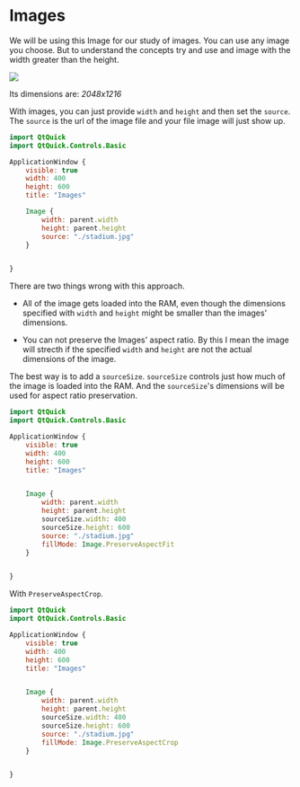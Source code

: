 # Images

We will be using this Image for our study of images. You can use any image you choose. But to understand the concepts try and use and image with the width greater than the height.

![](D:\Tutsandbox\educative\stadium.jpg)

Its dimensions are: *2048x1216*



With images, you can just provide `width` and `height` and then set the `source`. The `source` is the url of the image file and your file image will just show up.

```qml
import QtQuick
import QtQuick.Controls.Basic

ApplicationWindow {
    visible: true
    width: 400
    height: 600
    title: "Images"

    Image {
        width: parent.width
        height: parent.height
        source: "./stadium.jpg"
    }


}
```

There are two things wrong with this approach.

* All of the image gets loaded into the RAM, even though the dimensions specified with `width` and `height` might be smaller than the images' dimensions.

* You can not preserve the Images' aspect ratio. By this I mean the image will strecth if the specified `width` and `height` are not the actual dimensions of the image.

The best way is to add a `sourceSize`. `sourceSize` controls just how much of the image is loaded into the RAM. And the `sourceSize`'s dimensions will be used for aspect ratio preservation.

```qml
import QtQuick
import QtQuick.Controls.Basic

ApplicationWindow {
    visible: true
    width: 400
    height: 600
    title: "Images"


    Image {
        width: parent.width
        height: parent.height
        sourceSize.width: 400
        sourceSize.height: 600
        source: "./stadium.jpg"
        fillMode: Image.PreserveAspectFit
    }


}
```

With `PreserveAspectCrop`.

```qml
import QtQuick
import QtQuick.Controls.Basic

ApplicationWindow {
    visible: true
    width: 400
    height: 600
    title: "Images"


    Image {
        width: parent.width
        height: parent.height
        sourceSize.width: 400
        sourceSize.height: 600
        source: "./stadium.jpg"
        fillMode: Image.PreserveAspectCrop
    }


}

```
